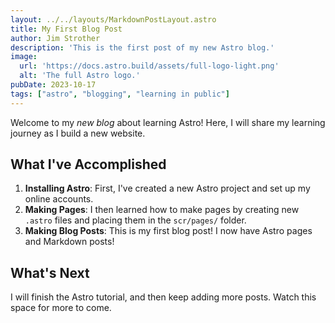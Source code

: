```yaml
---
layout: ../../layouts/MarkdownPostLayout.astro
title: My First Blog Post
author: Jim Strother
description: 'This is the first post of my new Astro blog.'
image:
  url: 'https://docs.astro.build/assets/full-logo-light.png'
  alt: 'The full Astro logo.'
pubDate: 2023-10-17
tags: ["astro", "blogging", "learning in public"]
---
```

Welcome to my _new blog_ about learning Astro! Here, I will share my learning journey as I build a new website.

## What I've Accomplished

1. **Installing Astro**: First, I've created a new Astro project and set up my online accounts.
2. **Making Pages**: I then learned how to make pages by creating new `.astro` files and placing them in the `scr/pages/` folder.
3. **Making Blog Posts**: This is my first blog post! I now have Astro pages and Markdown posts!

## What's Next

I will finish the Astro tutorial, and then keep adding more posts. Watch this space for more to come.
